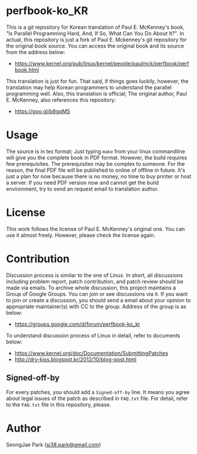 perfbook-ko_KR
==============

This is a git repository for Korean translation of Paul E. McKenney's book, "Is
Parallel Programming Hard, And, If So, What Can You Do About It?".
In actual, this repository is just a fork of Paul E. Mckenney's git repository
for the original book source.
You can access the original book and its source from the address below:
- https://www.kernel.org/pub/linux/kernel/people/paulmck/perfbook/perfbook.html

This translation is just for fun.
That said, if things goes luckily, however, the translation may help Korean
programmers to understand the parallel programming well.
Also, this translation is official; The original author, Paul E. McKenney, also
references this repository:
- https://goo.gl/b8gqMS


Usage
=====

The source is in tex format;
Just typing `make` from your linux commandline will give you the complete book
in PDF format.  However, the build requires few prerequisites. The
prerequisites may be complex to someone.  For the reason, the final PDF file
will be published to online of offline in future.  It's just a plan for now
because there is no money, no time to buy printer or host a server.  If you
need PDF version now and cannot get the build environment, try to send an
request email to translation author.


License
=======

This work follows the license of Paul E. McKenney's original one.
You can use it almost freely.
However, please check the license again.


Contribution
============

Discussion process is similar to the one of Linux.
In short, all discussions including problem report, patch contribution, and
patch review should be made via emails.
To archive whole discussion, this project maintains a Group of Google Groups.
You can join or see discussions via it.
If you want to join or create a discussion, you should send a email about your
opinion to appropriate maintainer(s) with CC to the group.
Address of the group is as below:
- https://groups.google.com/d/forum/perfbook-ko_kr

To understand discussion process of Linux in detail, refer to documents below:
- https://www.kernel.org/doc/Documentation/SubmittingPatches
- http://dry-kiss.blogspot.kr/2012/10/blog-post.html


Signed-off-by
-------------

For every patches, you should add a `Signed-off-by` line.
It means you agree about legal issues of the patch as described in `FAQ.txt`
file.
For detail, refer to the `FAQ.txt` file in this repository, please.


Author
======

SeongJae Park (sj38.park@gmail.com)
